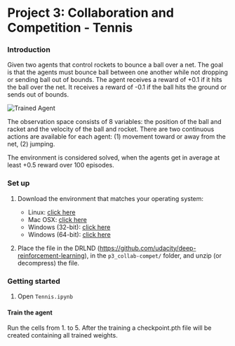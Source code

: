 [//]: # (Image References)

[image1]: https://user-images.githubusercontent.com/10624937/42135623-e770e354-7d12-11e8-998d-29fc74429ca2.gif "Trained Agent"

# Project 3: Collaboration and Competition - Tennis

### Introduction
 
Given two agents that control rockets to bounce a ball over a net. The goal is that the agents must bounce ball between one another while not dropping or sending ball out of bounds.
The agent receives a reward of +0.1 if it hits the ball over the net. It receives a reward of -0.1 if the ball hits the ground or sends out of bounds. 

![Trained Agent][image1]

The observation space consists of 8 variables: the position of the ball and racket and the velocity of the ball and rocket. There are two continuous actions are available for each agent: (1) movement toward or away from the net, (2) jumping.

The environment is considered solved, when the agents get in average at least +0.5 reward over 100 episodes.


### Set up

1. Download the environment that matches your operating system:
    - Linux: [click here](https://s3-us-west-1.amazonaws.com/udacity-drlnd/P3/Tennis/Tennis_Linux.zip)
    - Mac OSX: [click here](https://s3-us-west-1.amazonaws.com/udacity-drlnd/P3/Tennis/Tennis.app.zip)
    - Windows (32-bit): [click here](https://s3-us-west-1.amazonaws.com/udacity-drlnd/P3/Tennis/Tennis_Windows_x86.zip)
    - Windows (64-bit): [click here](https://s3-us-west-1.amazonaws.com/udacity-drlnd/P3/Tennis/Tennis_Windows_x86_64.zip)


2. Place the file in the DRLND (https://github.com/udacity/deep-reinforcement-learning), in the `p3_collab-compet/` folder, and unzip (or decompress) the file. 

### Getting started

1. Open `Tennis.ipynb`

#### Train the agent

Run the cells from 1. to 5.
After the training a checkpoint.pth file will be created containing all trained weights.
